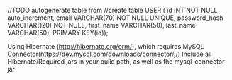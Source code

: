//TODO autogenerate table from
//create table USER (
id INT NOT NULL auto_increment, 
email VARCHAR(70) NOT NULL UNIQUE, 
password_hash VARCHAR(120) NOT NULL, 
first_name VARCHAR(50), 
last_name VARCHAR(50), PRIMARY KEY(id));


Using Hibernate (http://hibernate.org/orm/), which requires MySQL Connector(https://dev.mysql.com/downloads/connector/j/)
Include all Hibernate/Required jars in your build path, as well as the mysql-connector jar